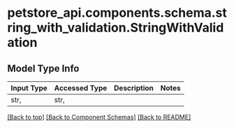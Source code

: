 <a name="top"></a>
<a id="StringWithValidation"></a>
# petstore_api.components.schema.string_with_validation.StringWithValidation

## Model Type Info
Input Type | Accessed Type | Description | Notes
------------ | ------------- | ------------- | -------------
str,  | str,  |  | 

[[Back to top]](#top) [[Back to Component Schemas]](../../../README.md#Component-Schemas) [[Back to README]](../../../README.md)